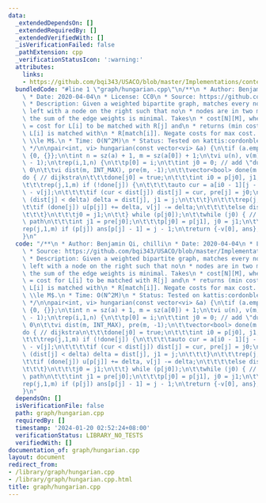 ```yaml
---
data:
  _extendedDependsOn: []
  _extendedRequiredBy: []
  _extendedVerifiedWith: []
  _isVerificationFailed: false
  _pathExtension: cpp
  _verificationStatusIcon: ':warning:'
  attributes:
    links:
    - https://github.com/bqi343/USACO/blob/master/Implementations/content/graphs%20(12)/Matching/Hungarian.h
  bundledCode: "#line 1 \"graph/hungarian.cpp\"\n/**\n * Author: Benjamin Qi, chilli\n\
    \ * Date: 2020-04-04\n * License: CC0\n * Source: https://github.com/bqi343/USACO/blob/master/Implementations/content/graphs%20(12)/Matching/Hungarian.h\n\
    \ * Description: Given a weighted bipartite graph, matches every node on\n * the\
    \ left with a node on the right such that no\n * nodes are in two matchings and\
    \ the sum of the edge weights is minimal. Takes\n * cost[N][M], where cost[i][j]\
    \ = cost for L[i] to be matched with R[j] and\n * returns (min cost, match), where\
    \ L[i] is matched with\n * R[match[i]]. Negate costs for max cost. Requires $N\
    \ \\le M$.\n * Time: O(N^2M)\n * Status: Tested on kattis:cordonbleu, stress-tested\n\
    \ */\n\npair<int, vi> hungarian(const vector<vi> &a) {\n\tif (a.empty()) return\
    \ {0, {}};\n\tint n = sz(a) + 1, m = sz(a[0]) + 1;\n\tvi u(n), v(m), p(m), ans(n\
    \ - 1);\n\trep(i,1,n) {\n\t\tp[0] = i;\n\t\tint j0 = 0; // add \"dummy\" worker\
    \ 0\n\t\tvi dist(m, INT_MAX), pre(m, -1);\n\t\tvector<bool> done(m + 1);\n\t\t\
    do { // dijkstra\n\t\t\tdone[j0] = true;\n\t\t\tint i0 = p[j0], j1, delta = INT_MAX;\n\
    \t\t\trep(j,1,m) if (!done[j]) {\n\t\t\t\tauto cur = a[i0 - 1][j - 1] - u[i0]\
    \ - v[j];\n\t\t\t\tif (cur < dist[j]) dist[j] = cur, pre[j] = j0;\n\t\t\t\tif\
    \ (dist[j] < delta) delta = dist[j], j1 = j;\n\t\t\t}\n\t\t\trep(j,0,m) {\n\t\t\
    \t\tif (done[j]) u[p[j]] += delta, v[j] -= delta;\n\t\t\t\telse dist[j] -= delta;\n\
    \t\t\t}\n\t\t\tj0 = j1;\n\t\t} while (p[j0]);\n\t\twhile (j0) { // update alternating\
    \ path\n\t\t\tint j1 = pre[j0];\n\t\t\tp[j0] = p[j1], j0 = j1;\n\t\t}\n\t}\n\t\
    rep(j,1,m) if (p[j]) ans[p[j] - 1] = j - 1;\n\treturn {-v[0], ans}; // min cost\n\
    }\n"
  code: "/**\n * Author: Benjamin Qi, chilli\n * Date: 2020-04-04\n * License: CC0\n\
    \ * Source: https://github.com/bqi343/USACO/blob/master/Implementations/content/graphs%20(12)/Matching/Hungarian.h\n\
    \ * Description: Given a weighted bipartite graph, matches every node on\n * the\
    \ left with a node on the right such that no\n * nodes are in two matchings and\
    \ the sum of the edge weights is minimal. Takes\n * cost[N][M], where cost[i][j]\
    \ = cost for L[i] to be matched with R[j] and\n * returns (min cost, match), where\
    \ L[i] is matched with\n * R[match[i]]. Negate costs for max cost. Requires $N\
    \ \\le M$.\n * Time: O(N^2M)\n * Status: Tested on kattis:cordonbleu, stress-tested\n\
    \ */\n\npair<int, vi> hungarian(const vector<vi> &a) {\n\tif (a.empty()) return\
    \ {0, {}};\n\tint n = sz(a) + 1, m = sz(a[0]) + 1;\n\tvi u(n), v(m), p(m), ans(n\
    \ - 1);\n\trep(i,1,n) {\n\t\tp[0] = i;\n\t\tint j0 = 0; // add \"dummy\" worker\
    \ 0\n\t\tvi dist(m, INT_MAX), pre(m, -1);\n\t\tvector<bool> done(m + 1);\n\t\t\
    do { // dijkstra\n\t\t\tdone[j0] = true;\n\t\t\tint i0 = p[j0], j1, delta = INT_MAX;\n\
    \t\t\trep(j,1,m) if (!done[j]) {\n\t\t\t\tauto cur = a[i0 - 1][j - 1] - u[i0]\
    \ - v[j];\n\t\t\t\tif (cur < dist[j]) dist[j] = cur, pre[j] = j0;\n\t\t\t\tif\
    \ (dist[j] < delta) delta = dist[j], j1 = j;\n\t\t\t}\n\t\t\trep(j,0,m) {\n\t\t\
    \t\tif (done[j]) u[p[j]] += delta, v[j] -= delta;\n\t\t\t\telse dist[j] -= delta;\n\
    \t\t\t}\n\t\t\tj0 = j1;\n\t\t} while (p[j0]);\n\t\twhile (j0) { // update alternating\
    \ path\n\t\t\tint j1 = pre[j0];\n\t\t\tp[j0] = p[j1], j0 = j1;\n\t\t}\n\t}\n\t\
    rep(j,1,m) if (p[j]) ans[p[j] - 1] = j - 1;\n\treturn {-v[0], ans}; // min cost\n\
    }\n"
  dependsOn: []
  isVerificationFile: false
  path: graph/hungarian.cpp
  requiredBy: []
  timestamp: '2024-01-20 02:52:24+08:00'
  verificationStatus: LIBRARY_NO_TESTS
  verifiedWith: []
documentation_of: graph/hungarian.cpp
layout: document
redirect_from:
- /library/graph/hungarian.cpp
- /library/graph/hungarian.cpp.html
title: graph/hungarian.cpp
---
```

